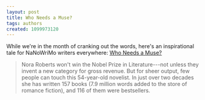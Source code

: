 ```yaml
---
layout: post
title: Who Needs a Muse?
tags: authors
created: 1099973120
---
```

 While we're in the month of cranking out the words, here's an inspirational tale for NaNoWriMo writers everywhere:  [Who Needs a Muse?](http://story.news.yahoo.com/news?tmpl=story&cid=64&ncid=762&e=13&u=/fo/20041028/bs_fo/a58b11578d8a5f7142c7048132c586b0)

> Nora Roberts won't win the Nobel Prize in Literature---not unless
> they invent a new category for gross revenue. But for sheer output,
> few people can touch this 54-year-old novelist. In just over two
> decades she has written 157 books (7.9 million words added to the
> store of romance fiction), and 116 of them were bestsellers. 

